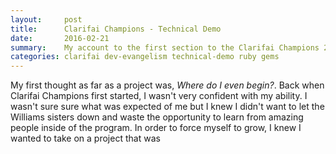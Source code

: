 ```yaml
---
layout:     post
title:      Clarifai Champions - Technical Demo
date:       2016-02-21
summary:    My account to the first section to the Clarifai Champions 2016 program and why I think it is the best thing I have gotten involved with so far.
categories: clarifai dev-evangelism technical-demo ruby gems
---
```


My first thought as far as a project was, _Where do I even begin?_. Back when Clarifai Champions first started, I wasn't very confident with my ability. I wasn't sure sure what was expected of me but I knew I didn't want to let the Williams sisters down and waste the opportunity to learn from amazing people inside of the program. In order to force myself to grow, I knew I wanted to take on a project that was 
